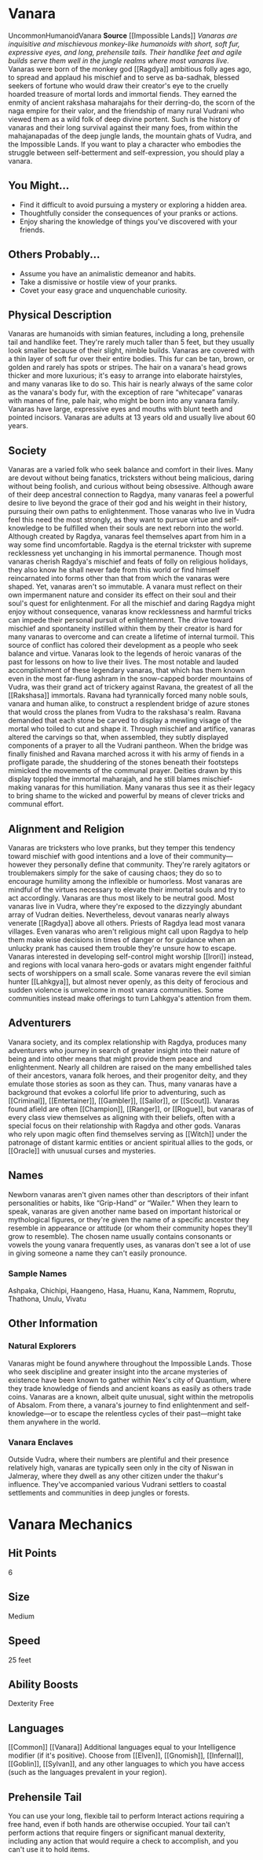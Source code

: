 ﻿---
ability:
- Dexterity
- Free
ability_boost:
- Dexterity
- Free
ability_flaw: null
hp: '6'
id: '55'
land_speed: '25'
language:
- '[[DATABASE/language/Common|Common]]'
- '[[DATABASE/language/Vanara|Vanara]]'
max_speed: '25'
name: Vanara
rarity: Uncommon
size: Medium
source: '[[DATABASE/source/Impossible Lands|Impossible Lands]]'
speed:
- 25 feet
trait:
- '[[DATABASE/trait/Humanoid|Humanoid]]'
- '[[DATABASE/trait/Uncommon|Uncommon]]'
- '[[DATABASE/trait/Vanara|Vanara]]'
type: Ancestry
vision: null

---
# Vanara

<span class="trait-uncommon item-trait">Uncommon</span><span class="item-trait">Humanoid</span><span class="item-trait">Vanara</span>
**Source** [[Impossible Lands]]
_Vanaras are inquisitive and mischievous monkey-like humanoids with short, soft fur, expressive eyes, and long, prehensile tails. Their handlike feet and agile builds serve them well in the jungle realms where most vanaras live._
Vanaras were born of the monkey god [[Ragdya]] ambitious folly ages ago, to spread and applaud his mischief and to serve as ba-sadhak, blessed seekers of fortune who would draw their creator's eye to the cruelly hoarded treasure of mortal lords and immortal fiends. They earned the enmity of ancient rakshasa maharajahs for their derring-do, the scorn of the naga empire for their valor, and the friendship of many rural Vudrani who viewed them as a wild folk of deep divine portent. Such is the history of vanaras and their long survival against their many foes, from within the mahajanapadas of the deep jungle lands, the mountain ghats of Vudra, and the Impossible Lands.
 If you want to play a character who embodies the struggle between self-betterment and self-expression, you should play a vanara.

## You Might...

* Find it difficult to avoid pursuing a mystery or exploring a hidden area.
* Thoughtfully consider the consequences of your pranks or actions.
* Enjoy sharing the knowledge of things you've discovered with your friends.

## Others Probably...

* Assume you have an animalistic demeanor and habits.
* Take a dismissive or hostile view of your pranks.
* Covet your easy grace and unquenchable curiosity.

## Physical Description

Vanaras are humanoids with simian features, including a long, prehensile tail and handlike feet. They're rarely much taller than 5 feet, but they usually look smaller because of their slight, nimble builds. Vanaras are covered with a thin layer of soft fur over their entire bodies. This fur can be tan, brown, or golden and rarely has spots or stripes. The hair on a vanara's head grows thicker and more luxurious; it's easy to arrange into elaborate hairstyles, and many vanaras like to do so. This hair is nearly always of the same color as the vanara's body fur, with the exception of rare “whitecape” vanaras with manes of fine, pale hair, who might be born into any vanara family. Vanaras have large, expressive eyes and mouths with blunt teeth and pointed incisors. Vanaras are adults at 13 years old and usually live about 60 years.

## Society

Vanaras are a varied folk who seek balance and comfort in their lives. Many are devout without being fanatics, tricksters without being malicious, daring without being foolish, and curious without being obsessive. Although aware of their deep ancestral connection to Ragdya, many vanaras feel a powerful desire to live beyond the grace of their god and his weight in their history, pursuing their own paths to enlightenment. Those vanaras who live in Vudra feel this need the most strongly, as they want to pursue virtue and self-knowledge to be fulfilled when their souls are next reborn into the world.
 Although created by Ragdya, vanaras feel themselves apart from him in a way some find uncomfortable. Ragdya is the eternal trickster with supreme recklessness yet unchanging in his immortal permanence. Though most vanaras cherish Ragdya's mischief and feats of folly on religious holidays, they also know he shall never fade from this world or find himself reincarnated into forms other than that from which the vanaras were shaped. Yet, vanaras aren't so immutable. A vanara must reflect on their own impermanent nature and consider its effect on their soul and their soul's quest for enlightenment. For all the mischief and daring Ragdya might enjoy without consequence, vanaras know recklessness and harmful tricks can impede their personal pursuit of enlightenment. The drive toward mischief and spontaneity instilled within them by their creator is hard for many vanaras to overcome and can create a lifetime of internal turmoil. This source of conflict has colored their development as a people who seek balance and virtue.
 Vanaras look to the legends of heroic vanaras of the past for lessons on how to live their lives. The most notable and lauded accomplishment of these legendary vanaras, that which has them known even in the most far-flung ashram in the snow-capped border mountains of Vudra, was their grand act of trickery against Ravana, the greatest of all the [[Rakshasa]] immortals. Ravana had tyrannically forced many noble souls, vanara and human alike, to construct a resplendent bridge of azure stones that would cross the planes from Vudra to the rakshasa's realm. Ravana demanded that each stone be carved to display a mewling visage of the mortal who toiled to cut and shape it. Through mischief and artifice, vanaras altered the carvings so that, when assembled, they subtly displayed components of a prayer to all the Vudrani pantheon. When the bridge was finally finished and Ravana marched across it with his army of fiends in a profligate parade, the shuddering of the stones beneath their footsteps mimicked the movements of the communal prayer. Deities drawn by this display toppled the immortal maharajah, and he still blames mischief-making vanaras for this humiliation. Many vanaras thus see it as their legacy to bring shame to the wicked and powerful by means of clever tricks and communal effort.

## Alignment and Religion

Vanaras are tricksters who love pranks, but they temper this tendency toward mischief with good intentions and a love of their community—however they personally define that community. They're rarely agitators or troublemakers simply for the sake of causing chaos; they do so to encourage humility among the inflexible or humorless. Most vanaras are mindful of the virtues necessary to elevate their immortal souls and try to act accordingly. Vanaras are thus most likely to be neutral good.
 Most vanaras live in Vudra, where they're exposed to the dizzyingly abundant array of Vudran deities. Nevertheless, devout vanaras nearly always venerate [[Ragdya]] above all others. Priests of Ragdya lead most vanara villages. Even vanaras who aren't religious might call upon Ragdya to help them make wise decisions in times of danger or for guidance when an unlucky prank has caused them trouble they're unsure how to escape. Vanaras interested in developing self-control might worship [[Irori]] instead, and regions with local vanara hero-gods or avatars might engender faithful sects of worshippers on a small scale. Some vanaras revere the evil simian hunter [[Lahkgya]], but almost never openly, as this deity of ferocious and sudden violence is unwelcome in most vanara communities. Some communities instead make offerings to turn Lahkgya's attention from them.

## Adventurers

Vanara society, and its complex relationship with Ragdya, produces many adventurers who journey in search of greater insight into their nature of being and into other means that might provide them peace and enlightenment. Nearly all children are raised on the many embellished tales of their ancestors, vanara folk heroes, and their progenitor deity, and they emulate those stories as soon as they can. Thus, many vanaras have a background that evokes a colorful life prior to adventuring, such as [[Criminal]], [[Entertainer]], [[Gambler]], [[Sailor]], or [[Scout]].
 Vanaras found afield are often [[Champion]], [[Ranger]], or [[Rogue]], but vanaras of every class view themselves as aligning with their beliefs, often with a special focus on their relationship with Ragdya and other gods. Vanaras who rely upon magic often find themselves serving as [[Witch]] under the patronage of distant karmic entities or ancient spiritual allies to the gods, or [[Oracle]] with unusual curses and mysteries.

## Names

Newborn vanaras aren't given names other than descriptors of their infant personalities or habits, like “Grip-Hand” or “Wailer.” When they learn to speak, vanaras are given another name based on important historical or mythological figures, or they're given the name of a specific ancestor they resemble in appearance or attitude (or whom their community hopes they'll grow to resemble). The chosen name usually contains consonants or vowels the young vanara frequently uses, as vanaras don't see a lot of use in giving someone a name they can't easily pronounce.

### Sample Names

Ashpaka, Chichipi, Haangeno, Hasa, Huanu, Kana, Nammem, Roprutu, Thathona, Unulu, Vivatu

## Other Information

### Natural Explorers

Vanaras might be found anywhere throughout the Impossible Lands. Those who seek discipline and greater insight into the arcane mysteries of existence have been known to gather within Nex's city of Quantium, where they trade knowledge of fiends and ancient koans as easily as others trade coins. Vanaras are a known, albeit quite unusual, sight within the metropolis of Absalom. From there, a vanara's journey to find enlightenment and self-knowledge—or to escape the relentless cycles of their past—might take them anywhere in the world.

### Vanara Enclaves

Outside Vudra, where their numbers are plentiful and their presence relatively high, vanaras are typically seen only in the city of Niswan in Jalmeray, where they dwell as any other citizen under the thakur's influence. They've accompanied various Vudrani settlers to coastal settlements and communities in deep jungles or forests.

# Vanara Mechanics

## Hit Points

6

## Size

Medium

## Speed

25 feet

## Ability Boosts

Dexterity
Free

## Languages

[[Common]]
[[Vanara]]
Additional languages equal to your Intelligence modifier (if it's positive). Choose from [[Elven]], [[Gnomish]], [[Infernal]], [[Goblin]], [[Sylvan]], and any other languages to which you have access (such as the languages prevalent in your region).

## Prehensile Tail

You can use your long, flexible tail to perform Interact actions requiring a free hand, even if both hands are otherwise occupied. Your tail can't perform actions that require fingers or significant manual dexterity, including any action that would require a check to accomplish, and you can't use it to hold items.
